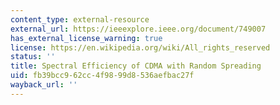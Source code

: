 ```yaml
---
content_type: external-resource
external_url: https://ieeexplore.ieee.org/document/749007
has_external_license_warning: true
license: https://en.wikipedia.org/wiki/All_rights_reserved
status: ''
title: Spectral Efficiency of CDMA with Random Spreading
uid: fb39bcc9-62cc-4f98-99d8-536aefbac27f
wayback_url: ''
---
```

